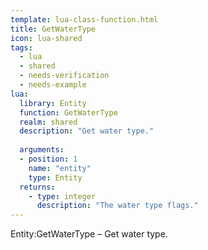 ```yaml
---
template: lua-class-function.html
title: GetWaterType
icon: lua-shared
tags:
  - lua
  - shared
  - needs-verification
  - needs-example
lua:
  library: Entity
  function: GetWaterType
  realm: shared
  description: "Get water type."
  
  arguments:
  - position: 1
    name: "entity"
    type: Entity
  returns:
    - type: integer
      description: "The water type flags."
---
```


<div class="lua__search__keywords">
Entity:GetWaterType &#x2013; Get water type.
</div>
